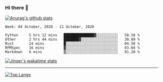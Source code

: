 ### Hi there 👋

[![Anurag's github stats](https://github-readme-stats.vercel.app/api?username=jinserrr&show_icons=true)](https://github.com/anuraghazra/github-readme-stats)


<!--START_SECTION:waka-->
```text
Week: 04 October, 2020 - 11 October, 2020

Python     5 hrs 12 mins   ██████████████▓░░░░░░░░░░   58.58 % 
Other      2 hrs 44 mins   ███████▓░░░░░░░░░░░░░░░░░   30.89 % 
Rust       24 mins         █░░░░░░░░░░░░░░░░░░░░░░░░   04.58 % 
RPMSpec    16 mins         ▓░░░░░░░░░░░░░░░░░░░░░░░░   03.04 % 
Markdown   6 mins          ▒░░░░░░░░░░░░░░░░░░░░░░░░   01.20 % 
```
<!--END_SECTION:waka-->

[![Jinser's wakatime stats](https://github-readme-stats.vercel.app/api/wakatime?username=jinser)](https://github.com/anuraghazra/github-readme-stats)

***

[![Top Langs](https://github-readme-stats.vercel.app/api/top-langs/?username=jinserrr)](https://github.com/anuraghazra/github-readme-stats)
